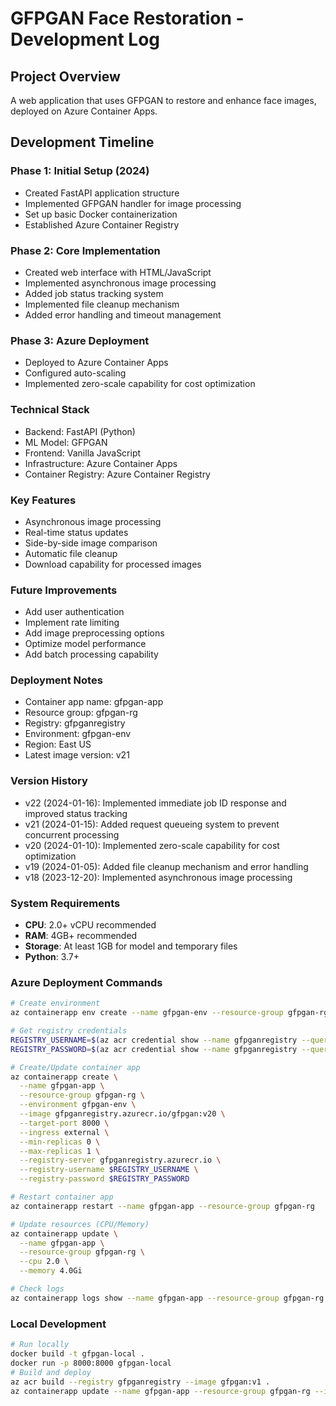 # GFPGAN Face Restoration - Development Log

## Project Overview
A web application that uses GFPGAN to restore and enhance face images, deployed on Azure Container Apps.

## Development Timeline

### Phase 1: Initial Setup (2024)
- Created FastAPI application structure
- Implemented GFPGAN handler for image processing
- Set up basic Docker containerization
- Established Azure Container Registry

### Phase 2: Core Implementation
- Created web interface with HTML/JavaScript
- Implemented asynchronous image processing
- Added job status tracking system
- Implemented file cleanup mechanism
- Added error handling and timeout management

### Phase 3: Azure Deployment
- Deployed to Azure Container Apps
- Configured auto-scaling
- Implemented zero-scale capability for cost optimization

### Technical Stack
- Backend: FastAPI (Python)
- ML Model: GFPGAN
- Frontend: Vanilla JavaScript
- Infrastructure: Azure Container Apps
- Container Registry: Azure Container Registry

### Key Features
- Asynchronous image processing
- Real-time status updates
- Side-by-side image comparison
- Automatic file cleanup
- Download capability for processed images

### Future Improvements
- Add user authentication
- Implement rate limiting
- Add image preprocessing options
- Optimize model performance
- Add batch processing capability

### Deployment Notes
- Container app name: gfpgan-app
- Resource group: gfpgan-rg
- Registry: gfpganregistry
- Environment: gfpgan-env
- Region: East US
- Latest image version: v21

### Version History
- v22 (2024-01-16): Implemented immediate job ID response and improved status tracking
- v21 (2024-01-15): Added request queueing system to prevent concurrent processing
- v20 (2024-01-10): Implemented zero-scale capability for cost optimization
- v19 (2024-01-05): Added file cleanup mechanism and error handling
- v18 (2023-12-20): Implemented asynchronous image processing

### System Requirements
- **CPU**: 2.0+ vCPU recommended
- **RAM**: 4GB+ recommended
- **Storage**: At least 1GB for model and temporary files
- **Python**: 3.7+

### Azure Deployment Commands
```bash
# Create environment
az containerapp env create --name gfpgan-env --resource-group gfpgan-rg --location eastus

# Get registry credentials
REGISTRY_USERNAME=$(az acr credential show --name gfpganregistry --query "username" -o tsv)
REGISTRY_PASSWORD=$(az acr credential show --name gfpganregistry --query "passwords[0].value" -o tsv)

# Create/Update container app
az containerapp create \
  --name gfpgan-app \
  --resource-group gfpgan-rg \
  --environment gfpgan-env \
  --image gfpganregistry.azurecr.io/gfpgan:v20 \
  --target-port 8000 \
  --ingress external \
  --min-replicas 0 \
  --max-replicas 1 \
  --registry-server gfpganregistry.azurecr.io \
  --registry-username $REGISTRY_USERNAME \
  --registry-password $REGISTRY_PASSWORD

# Restart container app
az containerapp restart --name gfpgan-app --resource-group gfpgan-rg

# Update resources (CPU/Memory)
az containerapp update \
  --name gfpgan-app \
  --resource-group gfpgan-rg \
  --cpu 2.0 \
  --memory 4.0Gi

# Check logs
az containerapp logs show --name gfpgan-app --resource-group gfpgan-rg --follow
```

### Local Development
```bash
# Run locally
docker build -t gfpgan-local .
docker run -p 8000:8000 gfpgan-local
# Build and deploy
az acr build --registry gfpganregistry --image gfpgan:v1 .
az containerapp update --name gfpgan-app --resource-group gfpgan-rg --image gfpganregistry.azurecr.io/gfpgan:v1
```